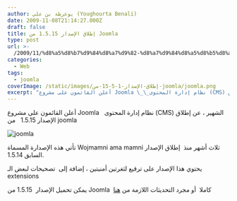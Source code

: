 ```yaml
---
author: يوغرطة بن علي (Youghourta Benali)
date: 2009-11-08T21:14:27.000Z
draft: false
title: إطلاق الإصدار 1.5.15 من Joomla
type: post
url: >-
  /2009/11/%d8%a5%d8%b7%d9%84%d8%a7%d9%82-%d8%a7%d9%84%d8%a5%d8%b5%d8%af%d8%a7%d8%b1-1-5-15-%d9%85%d9%86-joomla/
categories:
  - Web
tags:
  - joomla
coverImage: /static/images/إطلاق-الإصدار-1-5-15-من-joomla/joomla.png
excerpt: "أعلن القائمون على مشروع Joomla \_\_نظام إدارة المحتوى (CMS) الشهير ، عن إطلاق الإصدار 1.5.15\_ \_من joomla\n\n![joomla](/static/images/إطلاق-الإصدار-1-5-15-من-joomla/joomla.png)\n\nتأتي هذه الإصدارة المسماة Wojmamni ama mamni ثلاث أشهر منذ\_ إطلاق الإصدار السابق 1.5.14.\n\nيحتوي هذا الإصدار على ترقيع لثغرتين أمنيتين ، إضافة إلى\_ تصحيحات"
---
```

أعلن القائمون على مشروع Joomla   نظام إدارة المحتوى (CMS) الشهير ، عن إطلاق الإصدار 1.5.15   من joomla

![joomla](/static/images/إطلاق-الإصدار-1-5-15-من-joomla/joomla.png)

تأتي هذه الإصدارة المسماة Wojmamni ama mamni ثلاث أشهر منذ  إطلاق الإصدار السابق 1.5.14.

يحتوي هذا الإصدار على ترقيع لثغرتين أمنيتين ، إضافة إلى  تصحيحات لبعض الـ extensions

يمكن تحميل الإصدار  1.5.15 من Joomla  كاملا  أو مجرد التحديثات اللازمة من [هنا](http://www.joomla.org/announcements/release-news/5249-joomla-1515-released.html)
